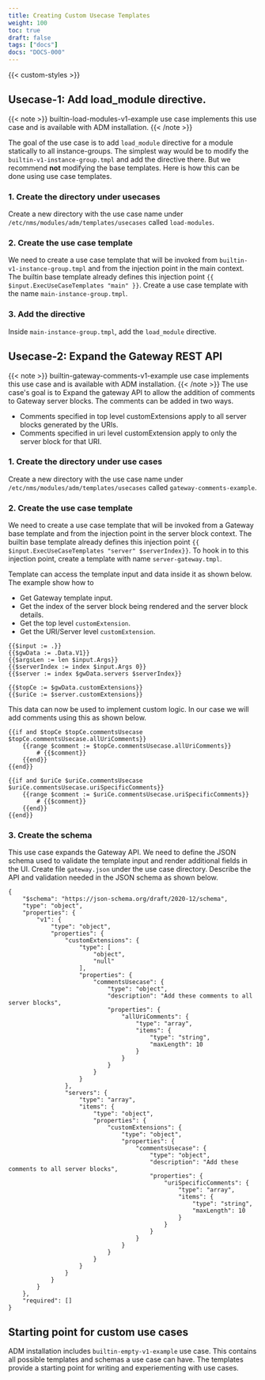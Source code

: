 ```yaml
---
title: Creating Custom Usecase Templates
weight: 100
toc: true
draft: false
tags: ["docs"]
docs: "DOCS-000"
---
```


{{< custom-styles >}}

## Usecase-1: Add load_module directive.

{{< note >}}
builtin-load-modules-v1-example use case implements this use case and is available with ADM installation.
{{< /note >}}

The goal of the use case is to add `load_module` directive for a module statically to all instance-groups. The simplest way would be to modify the `builtin-v1-instance-group.tmpl` and add the directive there. But we recommend **not** modifying the base templates. Here is how this can be done using use case templates.

### 1. Create the directory under usecases

Create a new directory with the use case name under `/etc/nms/modules/adm/templates/usecases` called `load-modules`.

### 2. Create the use case template

We need to create a use case template that will be invoked from `builtin-v1-instance-group.tmpl` and from the injection point in the main context. The builtin base template already defines this injection point `{{ $input.ExecUseCaseTemplates "main" }}`. Create a use case template with the name `main-instance-group.tmpl`. 

### 3. Add the directive
Inside `main-instance-group.tmpl`, add the `load_module` directive. 

## Usecase-2: Expand the Gateway REST API 
{{< note >}}
builtin-gateway-comments-v1-example use case implements this use case and is available with ADM installation.
{{< /note >}}
The use case's goal is to Expand the gateway API to allow the addition of comments to Gateway server blocks. The comments can be added in two ways.
- Comments specified in top level customExtensions apply to all server blocks generated by the URIs.
- Comments specified in uri level customExtension apply to only the server block for that URI.

### 1. Create the directory under use cases
Create a new directory with the use case name under `/etc/nms/modules/adm/templates/usecases` called `gateway-comments-example`.

### 2. Create the use case template
We need to create a use case template that will be invoked from a Gateway base template and from the injection point in the server block context. The builtin base template already defines this injection point `{{ $input.ExecUseCaseTemplates "server" $serverIndex}}`. To hook in to this injection point, create a template with name `server-gateway.tmpl`.

Template can access the template input and data inside it as shown below. The example show how to
- Get Gateway template input.
- Get the index of the server block being rendered and the server block details.
- Get the top level `customExtension`.
- Get the URI/Server level `customExtension`.

```
{{$input := .}}
{{$gwData := .Data.V1}}
{{$argsLen := len $input.Args}}
{{$serverIndex := index $input.Args 0}}
{{$server := index $gwData.servers $serverIndex}}

{{$topCe := $gwData.customExtensions}}
{{$uriCe := $server.customExtensions}}
```
This data can now be used to implement custom logic. In our case we will add comments using this as shown below.
```
{{if and $topCe $topCe.commentsUsecase  $topCe.commentsUsecase.allUriComments}}
    {{range $comment := $topCe.commentsUsecase.allUriComments}}
        # {{$comment}}
    {{end}}
{{end}}

{{if and $uriCe $uriCe.commentsUsecase  $uriCe.commentsUsecase.uriSpecificComments}}
    {{range $comment := $uriCe.commentsUsecase.uriSpecificComments}}
        # {{$comment}}
    {{end}}
{{end}}
```

### 3. Create the schema
This use case expands the Gateway API. We need to define the JSON schema used to validate the template input and render additional fields in the UI. Create file `gateway.json` under the use case directory. Describe the API and validation needed in the JSON schema as shown below.
```
{
    "$schema": "https://json-schema.org/draft/2020-12/schema",
    "type": "object",
    "properties": {
        "v1": {
            "type": "object",
            "properties": {
                "customExtensions": {
                    "type": [
                        "object",
                        "null"
                    ],
                    "properties": {
                        "commentsUsecase": {
                            "type": "object",
                            "description": "Add these comments to all server blocks",
                            "properties": {
                                "allUriComments": {
                                    "type": "array",
                                    "items": {
                                        "type": "string",
                                        "maxLength": 10
                                    }
                                }
                            }
                        }
                    }
                },
                "servers": {
                    "type": "array",
                    "items": {
                        "type": "object",
                        "properties": {
                            "customExtensions": {
                                "type": "object",
                                "properties": {
                                    "commentsUsecase": {
                                        "type": "object",
                                        "description": "Add these comments to all server blocks",
                                        "properties": {
                                            "uriSpecificComments": {
                                                "type": "array",
                                                "items": {
                                                    "type": "string",
                                                    "maxLength": 10
                                                }
                                            }
                                        }
                                    }
                                }
                            }
                        }
                    }
                }
            }
        }
    },
    "required": []
}
```
## Starting point for custom use cases
ADM installation includes `builtin-empty-v1-example` use case. This contains all possible templates and schemas a use case can have. The templates provide a starting point for writing and experiementing with use cases. 